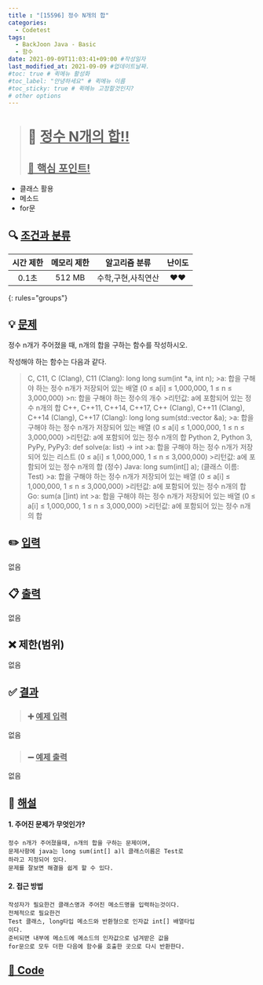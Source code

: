 ```yaml
---
title : "[15596] 정수 N개의 합"
categories:
  - Codetest
tags:
  - BackJoon Java - Basic
  - 함수
date: 2021-09-09T11:03:41+09:00 #작성일자
last_modified_at: 2021-09-09 #업데이트날짜.
#toc: true # 퀵메뉴 활성화
#toc_label: "안녕하세요" # 퀵메뉴 이름
#toc_sticky: true # 퀵메뉴 고정할것인지?
# other options
---
```

> # 📜 <u>정수 N개의 합!!</u> 
> ## <u>📌 핵심 포인트!</u> 
* 클래스 활용
* 메소드
*  for문


## 🔍 <u>조건과 분류</u>

| 시간 제한  | 메모리 제한  |  알고리즘 분류 | 난이도 
|:-------------:|:---------------:|:-----------:|:---------:
| 0.1초 | 512 MB | 수학,구현,사칙연산 | ❤️❤️ 
{: rules="groups"}

## 💡 <u>문제</u> 
정수 n개가 주어졌을 때, n개의 합을 구하는 함수를 작성하시오.

작성해야 하는 함수는 다음과 같다.

>C, C11, C (Clang), C11 (Clang): long long sum(int *a, int n);
	>a: 합을 구해야 하는 정수 n개가 저장되어 있는 배열 (0 ≤ a[i] ≤ 1,000,000, 1 ≤ n ≤ 3,000,000)
	>n: 합을 구해야 하는 정수의 개수
	>리턴값: a에 포함되어 있는 정수 n개의 합
>C++, C++11, C++14, C++17, C++ (Clang), C++11 (Clang), C++14 (Clang), C++17 (Clang): long long sum(std::vector<int> &a);
	>a: 합을 구해야 하는 정수 n개가 저장되어 있는 배열 (0 ≤ a[i] ≤ 1,000,000, 1 ≤ n ≤ 3,000,000)
	>리턴값: a에 포함되어 있는 정수 n개의 합
>Python 2, Python 3, PyPy, PyPy3: def solve(a: list) -> int
	>a: 합을 구해야 하는 정수 n개가 저장되어 있는 리스트 (0 ≤ a[i] ≤ 1,000,000, 1 ≤ n ≤ 3,000,000)
	>리턴값: a에 포함되어 있는 정수 n개의 합 (정수)
>Java: long sum(int[] a); (클래스 이름: Test)
	>a: 합을 구해야 하는 정수 n개가 저장되어 있는 배열 (0 ≤ a[i] ≤ 1,000,000, 1 ≤ n ≤ 3,000,000)
	>리턴값: a에 포함되어 있는 정수 n개의 합
>Go: sum(a []int) int
	>a: 합을 구해야 하는 정수 n개가 저장되어 있는 배열 (0 ≤ a[i] ≤ 1,000,000, 1 ≤ n ≤ 3,000,000)
	>리턴값: a에 포함되어 있는 정수 n개의 합  


## ✏️ <u>입력</u>
없음

## 📋 <u>출력</u>
없음

## ❌ 제한(범위)
없음

## ✅ <u>결과</u>
> ### ➕ <u>예제 입력</u>
없음

> ### ➖ <u>예제 출력</u>
없음


## 💭 <u>해설</u>
#### 1. 주어진 문제가 무엇인가?
	정수 n개가 주어졌을때, n개의 합을 구하는 문제이며,
	문제사항에 java는 long sum(int[] a)l 클래스이름은 Test로
	하라고 지정되어 있다.
	문제를 잘보면 해결을 쉽게 할 수 있다.
	
#### 2. 접근 방법
	작성자가 필요한건 클래스명과 주어진 메소드명을 입력하는것이다.
	전체적으로 필요한건 
	Test 클래스, long타입 메소드와 반환형으로 인자값 int[] 배열타입
	이다.
	준비되면 내부에 메소드에 메소드의 인자값으로 넘겨받은 값을
	for문으로 모두 더한 다음에 함수를 호출한 곳으로 다시 반환한다. 

## <u>📖 <u>Code</u>
<script src="https://gist.github.com/Cononi/372be5e2a299eb7fa16975ffc83764ca.js"></script>